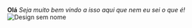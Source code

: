 **Olá**
*Seja muito bem vindo a isso aqui que nem eu sei o que é!* ![Design sem nome](https://user-images.githubusercontent.com/90539076/180566856-32014f42-3ceb-4c84-886e-7659d249c4c3.jpg)
